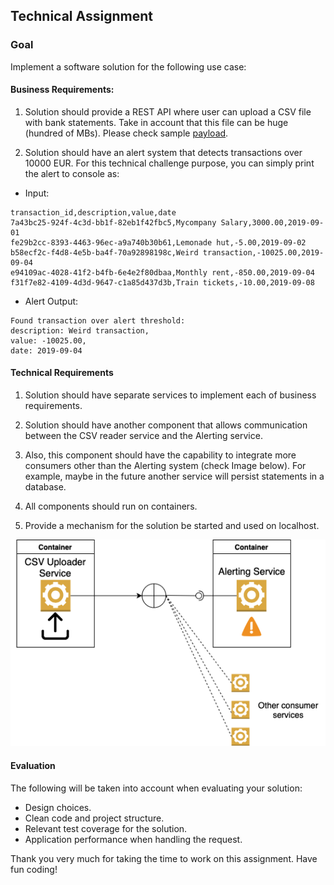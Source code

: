 ## Technical Assignment

### Goal

Implement a software solution for the following use case:

#### Business Requirements:

1. Solution should provide a REST API where user can upload a CSV file with bank statements. 
Take in account that this file can be huge (hundred of MBs).
Please check sample [payload](statements.csv).

2. Solution should have an alert system that detects transactions over 10000 EUR. For this technical challenge purpose, 
you can simply print the alert to console as:

* Input:

```
transaction_id,description,value,date
7a43bc25-924f-4c3d-bb1f-82eb1f42fbc5,Mycompany Salary,3000.00,2019-09-01
fe29b2cc-8393-4463-96ec-a9a740b30b61,Lemonade hut,-5.00,2019-09-02
b58ecf2c-f4d8-4e5b-ba4f-70a92898198c,Weird transaction,-10025.00,2019-09-04
e94109ac-4028-41f2-b4fb-6e4e2f80dbaa,Monthly rent,-850.00,2019-09-04
f31f7e82-4109-4d3d-9647-c1a85d437d3b,Train tickets,-10.00,2019-09-08
```

* Alert Output:
```
Found transaction over alert threshold:
description: Weird transaction,
value: -10025.00,
date: 2019-09-04
```

#### Technical Requirements

1. Solution should have separate services to implement each of business requirements.

2. Solution should have another component that allows communication between the CSV reader service and the Alerting service.

3. Also, this component should have the capability to integrate more consumers other than the Alerting system (check Image below). 
For example, maybe in the future another service will persist statements in a database. 

4. All components should run on containers.

5. Provide a mechanism for the solution be started and used on localhost.


![Text](tech-challenge.png "Technical solution")


#### Evaluation

The following will be taken into account when evaluating your solution:

* Design choices.
* Clean code and project structure.
* Relevant test coverage for the solution.
* Application performance when handling the request.

Thank you very much for taking the time to work on this assignment. Have fun coding!